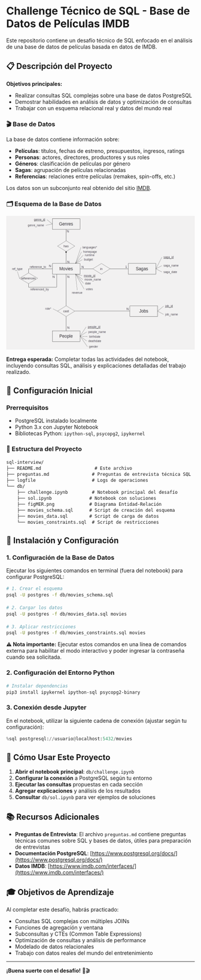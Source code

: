 # Challenge Técnico de SQL - Base de Datos de Películas IMDB

Este repositorio contiene un desafío técnico de SQL enfocado en el análisis de una base de datos de películas basada en datos de IMDB.

## 📋 Descripción del Proyecto

**Objetivos principales:**
- Realizar consultas SQL complejas sobre una base de datos PostgreSQL
- Demostrar habilidades en análisis de datos y optimización de consultas
- Trabajar con un esquema relacional real y datos del mundo real

### 🎬 Base de Datos

La base de datos contiene información sobre:
- **Películas**: títulos, fechas de estreno, presupuestos, ingresos, ratings
- **Personas**: actores, directores, productores y sus roles
- **Géneros**: clasificación de películas por género
- **Sagas**: agrupación de películas relacionadas
- **Referencias**: relaciones entre películas (remakes, spin-offs, etc.)

Los datos son un subconjunto real obtenido del sitio [IMDB](https://www.imdb.com).

### 🗂️ Esquema de la Base de Datos

![Esquema de la base de datos](db/figMER.png)

**Entrega esperada:** Completar todas las actividades del notebook, incluyendo consultas SQL, análisis y explicaciones detalladas del trabajo realizado.

## 🚀 Configuración Inicial

### Prerrequisitos

- PostgreSQL instalado localmente
- Python 3.x con Jupyter Notebook
- Bibliotecas Python: `ipython-sql`, `psycopg2`, `ipykernel`

### 📁 Estructura del Proyecto

```
sql-interview/
├── README.md                    # Este archivo
├── preguntas.md                # Preguntas de entrevista técnica SQL
├── logfile                     # Logs de operaciones
└── db/
    ├── challenge.ipynb         # Notebook principal del desafío
    ├── sol.ipynb              # Notebook con soluciones
    ├── figMER.png             # Diagrama Entidad-Relación
    ├── movies_schema.sql      # Script de creación del esquema
    ├── movies_data.sql        # Script de carga de datos
    └── movies_constraints.sql  # Script de restricciones
```

## 🔧 Instalación y Configuración

### 1. Configuración de la Base de Datos

Ejecutar los siguientes comandos en terminal (fuera del notebook) para configurar PostgreSQL:

```bash
# 1. Crear el esquema
psql -U postgres -f db/movies_schema.sql

# 2. Cargar los datos
psql -U postgres -f db/movies_data.sql movies

# 3. Aplicar restricciones
psql -U postgres -f db/movies_constraints.sql movies
```

**⚠️ Nota importante:** Ejecutar estos comandos en una línea de comandos externa para habilitar el modo interactivo y poder ingresar la contraseña cuando sea solicitada.

### 2. Configuración del Entorno Python

```bash
# Instalar dependencias
pip3 install ipykernel ipython-sql psycopg2-binary
```

### 3. Conexión desde Jupyter

En el notebook, utilizar la siguiente cadena de conexión (ajustar según tu configuración):

```python
%sql postgresql://usuario@localhost:5432/movies
```

## 🎯 Cómo Usar Este Proyecto

1. **Abrir el notebook principal**: `db/challenge.ipynb`
2. **Configurar la conexión** a PostgreSQL según tu entorno
3. **Ejecutar las consultas** propuestas en cada sección
4. **Agregar explicaciones** y análisis de los resultados
5. **Consultar** `db/sol.ipynb` para ver ejemplos de soluciones

## 📚 Recursos Adicionales

- **Preguntas de Entrevista**: El archivo `preguntas.md` contiene preguntas técnicas comunes sobre SQL y bases de datos, útiles para preparación de entrevistas
- **Documentación PostgreSQL**: [https://www.postgresql.org/docs/](https://www.postgresql.org/docs/)
- **Datos IMDB**: [https://www.imdb.com/interfaces/](https://www.imdb.com/interfaces/)

## 🎓 Objetivos de Aprendizaje

Al completar este desafío, habrás practicado:

- Consultas SQL complejas con múltiples JOINs
- Funciones de agregación y ventana
- Subconsultas y CTEs (Common Table Expressions)
- Optimización de consultas y análisis de performance
- Modelado de datos relacionales
- Trabajo con datos reales del mundo del entretenimiento

---

**¡Buena suerte con el desafío!** 🍿🎬
